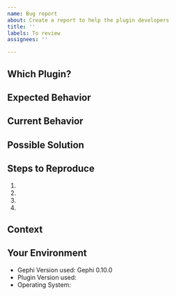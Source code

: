 ```yaml
---
name: Bug report
about: Create a report to help the plugin developers
title: ''
labels: To review
assignees: ''

---
```


## Which Plugin?

## Expected Behavior

## Current Behavior

## Possible Solution

<!--- Not obligatory, but suggest a fix/reason for the bug -->

## Steps to Reproduce

1.
2.
3.
4.

## Context

<!--- How has this issue affected you? What are you trying to accomplish? -->

## Your Environment

* Gephi Version used: Gephi 0.10.0
* Plugin Version used: 
* Operating System: 

<!--- Or preferably, include a copy of your messages.log file in your user directory (see https://github.com/gephi/gephi/wiki/Troubleshooting) -->
